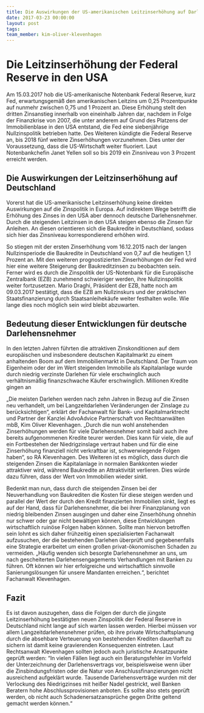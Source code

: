 ```yaml
---
title: Die Auswirkungen der US-amerikanischen Leitzinserhöhung auf Darlehensverträge – Bald Finanzkrise „reloaded“ für deutsche Darlehensnehmer?
date: 2017-03-23 00:00:00
layout: post
tags:
team_member: kim-oliver-klevenhagen
---
```



# Die Leitzinserh&ouml;hung der Federal Reserve in den USA

Am 15.03.2017 hob die US-amerikanische Notenbank Federal Reserve, kurz Fed, erwartungsgem&auml;&szlig; den amerikanischen Leitzins um 0,25 Prozentpunkte auf nunmehr zwischen 0,75 und 1 Prozent an. Diese Erh&ouml;hung stellt den dritten Zinsanstieg innerhalb von eineinhalb Jahren dar, nachdem in Folge der Finanzkrise von 2007, die unter anderem auf Grund des Platzens der Immobilienblase in den USA entstand, die Fed eine siebenj&auml;hrige Nullzinspolitik betrieben hatte. Des Weiteren k&uuml;ndigte die Federal Reserve an, bis 2018 f&uuml;nf weitere Zinserh&ouml;hungen vorzunehmen. Dies unter der Voraussetzung, dass die US-Wirtschaft weiter fluoriert. Laut Notenbankchefin Janet Yellen soll so bis 2019 ein Zinsniveau von 3 Prozent erreicht werden.

## Die Auswirkungen der Leitzinserh&ouml;hung auf Deutschland

Vorerst hat die US-amerikanische Leitzinserh&ouml;hung keine direkten Auswirkungen auf die Zinspolitik in Europa. Auf indirektem Wege betrifft die Erh&ouml;hung des Zinses in den USA aber dennoch deutsche Darlehensnehmer. Durch die steigenden Leitzinsen in den USA steigen ebenso die Zinsen f&uuml;r Anleihen. An diesen orientieren sich die Baukredite in Deutschland, sodass sich hier das Zinsniveau korrespondierend erh&ouml;hen wird.

So stiegen mit der ersten Zinserh&ouml;hung vom 16.12.2015 nach der langen Nullzinsperiode die Baukredite in Deutschland von 0,7 auf die heutigen 1,1 Prozent an. Mit den weiteren prognostizierten Zinserh&ouml;hungen der Fed wird hier eine weitere Steigerung der Baukreditzinsen zu beobachten sein. Ferner wird es durch die Zinspolitik der US-Notenbank f&uuml;r die Europ&auml;ische Zentralbank (EZB) zunehmend schwieriger werden, ihre Nullzinspolitik weiter fortzusetzen. Mario Draghi, Pr&auml;sident der EZB, hatte noch am 09.03.2017 best&auml;tigt, dass die EZB am Nullzinskurs und der praktischen Staatsfinanzierung durch Staatsanleihek&auml;ufe weiter festhalten wolle. Wie lange dies noch m&ouml;glich sein wird bleibt abzuwarten.

## Bedeutung dieser Entwicklungen f&uuml;r deutsche Darlehensnehmer

In den letzten Jahren f&uuml;hrten die attraktiven Zinskonditionen auf dem europ&auml;ischen und insbesondere deutschen Kapitalmarkt zu einem anhaltenden Boom auf dem Immobilienmarkt in Deutschland. Der Traum von Eigenheim oder der im Wert steigenden Immobilie als Kapitalanlage wurde durch niedrig verzinste Darlehen f&uuml;r viele erschwinglich auch verh&auml;ltnism&auml;&szlig;ig finanzschwache K&auml;ufer erschwinglich. Millionen Kredite gingen an

„Die meisten Darlehen werden nach zehn Jahren in Bezug auf die Zinsen neu verhandelt, um bei Langzeitdarlehen Ver&auml;nderungen der Zinslage zu ber&uuml;cksichtigen“, erkl&auml;rt der Fachanwalt f&uuml;r Bank- und Kapitalmarktrecht und Partner der Kanzlei AdvoAdvice Partnerschaft von Rechtsanw&auml;lten mbB, Kim Oliver Klevenhagen. „Durch die nun wohl anstehenden Zinserh&ouml;hungen werden f&uuml;r viele Darlehensnehmer somit bald auch ihre bereits aufgenommenen Kredite teurer werden. Dies kann f&uuml;r viele, die auf ein Fortbestehen der Niedrigzinslage vertraut haben und f&uuml;r die eine Zinserh&ouml;hung finanziell nicht verkraftbar ist, schwerwiegende Folgen haben“, so RA Klevenhagen. Des Weiteren ist es m&ouml;glich, dass durch die steigenden Zinsen die Kapitalanlage in normalen Bankkonten wieder attraktiver wird, w&auml;hrend Baukredite an Attraktivit&auml;t verlieren. Dies w&uuml;rde dazu f&uuml;hren, dass der Wert von Immobilien wieder sinkt. &nbsp;

Bedenkt man nun, dass durch die steigenden Zinsen bei der Neuverhandlung von Baukrediten die Kosten f&uuml;r diese steigen werden und parallel der Wert der durch den Kredit finanzierten Immobilien sinkt, liegt es auf der Hand, dass f&uuml;r Darlehensnehmer, die bei ihrer Finanzplanung von niedrig bleibenden Zinsen ausgingen und daher eine Zinserh&ouml;hung ohnehin nur schwer oder gar nicht bew&auml;ltigen k&ouml;nnen, diese Entwicklungen wirtschaftlich ruin&ouml;se Folgen haben k&ouml;nnen. Sollte man hiervon betroffen sein lohnt es sich daher fr&uuml;hzeitig einen spezialisierten Fachanwalt aufzusuchen, der die bestehenden Darlehen &uuml;berpr&uuml;ft und gegebenenfalls eine Strategie erarbeitet um einen gro&szlig;en privat-&ouml;konomischen Schaden zu vermeiden. „H&auml;ufig wenden sich besorgte Darlehensnehmer an uns, um nach gescheiterten Darlehensengagements Verhandlungen mit Banken zu f&uuml;hren. Oft k&ouml;nnen wir hier erfolgreiche und wirtschaftlich sinnvolle Sanierungsl&ouml;sungen f&uuml;r unsere Mandanten erreichen.“, berichtet Fachanwalt Klevenhagen. &nbsp;

## Fazit

Es ist davon auszugehen, dass die Folgen der durch die j&uuml;ngste Leitzinserh&ouml;hung best&auml;tigten neuen Zinspolitik der Federal Reserve in Deutschland nicht lange auf sich warten lassen werden. Hierbei m&uuml;ssen vor allem Langzeitdarlehensnehmer pr&uuml;fen, ob ihre private Wirtschaftsplanung durch die absehbare Verteuerung von bestehenden Krediten dauerhaft zu sichern ist damit keine gravierenden Konsequenzen eintreten. Laut Rechtsanwalt Klevenhagen sollten jedoch auch juristische Ansatzpunkte gepr&uuml;ft werden: “In vielen F&auml;llen liegt auch ein Beratungsfehler im Vorfeld der Unterzeichnung der Darlehensvertrags vor, beispielsweise wenn &uuml;ber die Zinsbindungsfristen oder die Natur von Anschlussfinanzierungen nicht ausreichend aufgekl&auml;rt wurde. Tausende Darlehensvertr&auml;ge wurden mit der Verlockung des Niedrigzinses mit hei&szlig;er Nadel gestrickt, weil Banken Beratern hohe Abschlussprovisionen anboten. Es sollte also stets gepr&uuml;ft werden, ob nicht auch Schadenersatzanspr&uuml;che gegen Dritte geltend gemacht werden k&ouml;nnen.“